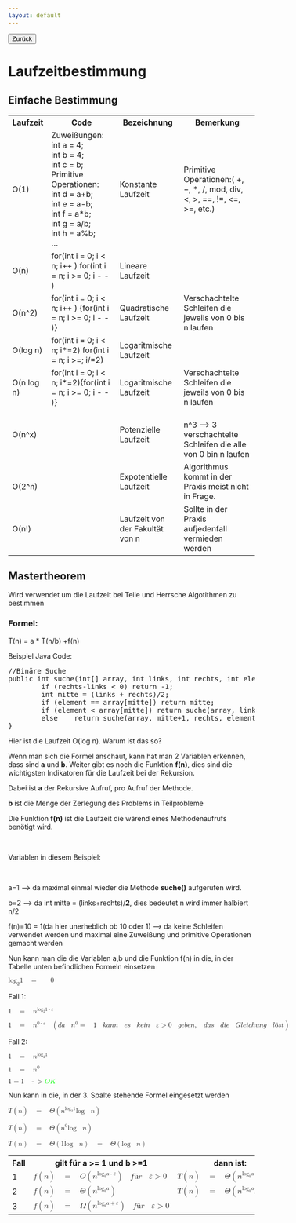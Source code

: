 ```yaml
---
layout: default
---
```

<button onclick="location.href='https://gemohr.github.io/Algorithmen/';">Zurück</button>
<H1>Laufzeitbestimmung</H1>
<H2>Einfache Bestimmung</H2>
<table class="tg">
  <tr>
    <th class="tg-zlqz">Laufzeit</th>
    <th class="tg-zlqz">Code</th>
    <th class="tg-zlqz">Bezeichnung</th>
    <th class="tg-n60d">Bemerkung</th>
  </tr>
  <tr>
    <td class="tg-0pky">O(1)<br></td>
    <td class="tg-0pky">Zuweißungen:<br>int a = 4;<br>int b = 4;<br>int c = b;<br>Primitive Operationen:<br>int d = a+b;<br>int e = a-b;<br>int f = a*b;<br>int g = a/b;<br>int h = a%b;<br>…</td>
    <td class="tg-0pky">Konstante Laufzeit</td>
    <td class="tg-de2y">Primitive Operationen:( +, −, *, /, mod, div, &lt;, &gt;, ==, !=, &lt;=, &gt;=, etc.)</td>
  </tr>
  <tr>
    <td class="tg-0pky">O(n)<br></td>
    <td class="tg-0pky">for(int i = 0; i &lt; n; i++ ) for(int i = n; i &gt;= 0; i - - )</td>
    <td class="tg-0pky">Lineare Laufzeit</td>
    <td class="tg-de2y"></td>
  </tr>
  <tr>
    <td class="tg-0pky">O(n^2)<br></td>
    <td class="tg-0pky">for(int i = 0; i &lt; n; i++ ) {for(int i = n; i &gt;= 0; i - - )}</td>
    <td class="tg-0pky">Quadratische Laufzeit</td>
    <td class="tg-de2y">Verschachtelte Schleifen die jeweils von 0 bis n laufen</td>
  </tr>
  <tr>
    <td class="tg-0lax">O(log n)</td>
    <td class="tg-0lax">for(int i = 0; i &lt; n; i*=2) for(int i = n; i &gt;=; i/=2) </td>
    <td class="tg-0lax">Logaritmische Laufzeit</td>
    <td class="tg-de2y"></td>
  </tr>
  <tr>
    <td class="tg-0lax">O(n log n)</td>
    <td class="tg-0lax">for(int i = 0; i &lt; n; i*=2){for(int i = n; i &gt;= 0; i - - )}</td>
    <td class="tg-0lax">Logaritmische Laufzeit</td>
    <td class="tg-de2y">Verschachtelte Schleifen die jeweils von 0 bis n laufen</td>
  </tr>
  <tr>
    <td class="tg-0lax">O(n^x)</td>
    <td class="tg-0lax"></td>
    <td class="tg-0lax">Potenzielle Laufzeit<br></td>
    <td class="tg-de2y"><br>n^3 --&gt; 3 verschachtelte Schleifen die alle von 0 bin n laufen</td>
  </tr>
  <tr>
    <td class="tg-0lax"><br>O(2^n)</td>
    <td class="tg-0lax"></td>
    <td class="tg-0lax">Expotentielle Laufzeit</td>
    <td class="tg-de2y">Algorithmus kommt in der Praxis meist nicht in Frage.</td>
  </tr>
  <tr>
    <td class="tg-0lax">O(n!)</td>
    <td class="tg-0lax"></td>
    <td class="tg-0lax">Laufzeit von der Fakultät von n</td>
    <td class="tg-de2y">Sollte in der Praxis aufjedenfall vermieden werden</td>
  </tr>
</table>
<H2>Mastertheorem</H2>
Wird verwendet um die Laufzeit bei Teile und Herrsche Algotithmen zu bestimmen
<H3>Formel:</H3>
<p>T(n) = a * T(n/b) +f(n)</p>
<lable for="bsp_javacode1">Beispiel Java Code:</lable>
<pre id="bsp_javacode1">
//Binäre Suche
public int suche(int[] array, int links, int rechts, int element) { 
		if (rechts-links < 0) return -1;
		int mitte = (links + rechts)/2;
		if (element == array[mitte]) return mitte;
		if (element < array[mitte]) return suche(array, links, mitte-1, element); 
		else	return suche(array, mitte+1, rechts, element);
}
</pre>
<p>Hier ist die Laufzeit O(log n). Warum ist das so?</p>
<p>Wenn man sich die Formel anschaut, kann hat man 2 Variablen erkennen, dass sind <strong>a</strong> und <strong>b</strong>. Weiter gibt es noch die Funktion <strong>f(n)</strong>, dies sind die wichtigsten Indikatoren für die Laufzeit bei der Rekursion.</p>
<p>Dabei ist <strong>a</strong> der Rekursive Aufruf, pro Aufruf der Methode.</p>
<p><strong>b</strong> ist die Menge der Zerlegung des Problems in Teilprobleme</p>
<p>Die Funktion <strong>f(n)</strong> ist die Laufzeit die wärend eines Methodenaufrufs benötigt wird.</p>
<br>
<p>Variablen in diesem Beispiel:</p>
<br>
<p> a=1 --> da maximal einmal wieder die Methode <strong>suche()</strong> aufgerufen wird.</p>
<p> b=2 --> da int mitte = (links+rechts)/<strong>2</strong>, dies bedeutet n wird immer halbiert n/2</p>
<p> f(n)=10 = 1(da hier unerheblich ob 10 oder 1) --> da keine Schleifen verwendet werden und maximal eine Zuweißung und primitive Operationen gemacht werden</p>
<p>Nun kann man die die Variablen a,b und die Funktion f(n) in die, in der Tabelle unten 
 befindlichen Formeln einsetzen</p>
 
 <p><math xmlns="http://www.w3.org/1998/Math/MathML"><msub><mi>log</mi><mn>2</mn></msub><mn>1</mn><mo>&#xA0;</mo><mo>=</mo><mo>&#xA0;</mo><mo>&#xA0;</mo><mn>0</mn></math></p>
 
 <p>Fall 1:</p>
 <p><math xmlns="http://www.w3.org/1998/Math/MathML"><mn>1</mn><mo>&#xA0;</mo><mo>=</mo><mo>&#xA0;</mo><msup><mi>n</mi><mrow><msub><mi>log</mi><mn>2</mn></msub><mn>1</mn><mo>-</mo><mi>&#x3B5;</mi></mrow></msup></math></p>
<p><math xmlns="http://www.w3.org/1998/Math/MathML"><mn>1</mn><mo>&#xA0;</mo><mo>=</mo><mo>&#xA0;</mo><msup><mi>n</mi><mrow><mn>0</mn><mo>-</mo><mi>&#x3B5;</mi></mrow></msup><mo>&#xA0;</mo><mo>(</mo><mi>d</mi><mi>a</mi><mo>&#xA0;</mo><msup><mi>n</mi><mn>0</mn></msup><mo>=</mo><mo>&#xA0;</mo><mn>1</mn><mo>&#xA0;</mo><mi>k</mi><mi>a</mi><mi>n</mi><mi>n</mi><mo>&#xA0;</mo><mi>e</mi><mi>s</mi><mo>&#xA0;</mo><mi>k</mi><mi>e</mi><mi>i</mi><mi>n</mi><mo>&#xA0;</mo><mi>&#x3B5;</mi><mo>&gt;</mo><mn>0</mn><mo>&#xA0;</mo><mi>g</mi><mi>e</mi><mi>b</mi><mi>e</mi><mi>n</mi><mo>,</mo><mo>&#xA0;</mo><mi>d</mi><mi>a</mi><mi>s</mi><mo>&#xA0;</mo><mi>d</mi><mi>i</mi><mi>e</mi><mo>&#xA0;</mo><mi>G</mi><mi>l</mi><mi>e</mi><mi>i</mi><mi>c</mi><mi>h</mi><mi>u</mi><mi>n</mi><mi>g</mi><mo>&#xA0;</mo><mi>l</mi><mi>&#xF6;</mi><mi>s</mi><mi>t</mi><mo>)</mo></math></p>
<p>Fall 2:</p>
<p><math xmlns="http://www.w3.org/1998/Math/MathML"><mn>1</mn><mo>&#xA0;</mo><mo>=</mo><mo>&#xA0;</mo><msup><mi>n</mi><mrow><msub><mi>log</mi><mn>2</mn></msub><mn>1</mn></mrow></msup></math></p> 
<p><math xmlns="http://www.w3.org/1998/Math/MathML"><mn>1</mn><mo>&#xA0;</mo><mo>=</mo><mo>&#xA0;</mo><msup><mi>n</mi><mn>0</mn></msup></math></p>
<p><math xmlns="http://www.w3.org/1998/Math/MathML"><mn>1</mn><mo>=</mo><mn>1</mn><mo>&#xA0;</mo><mo>-</mo><mo>&gt;</mo><mi mathcolor="#00FF00">O</mi><mi mathcolor="#00FF00">K</mi></math></p>

<p>Nun kann in die, in der 3. Spalte stehende Formel eingesetzt werden</p>
<p><math xmlns="http://www.w3.org/1998/Math/MathML"><mi>T</mi><mo>(</mo><mi>n</mi><mo>)</mo><mo>&#xA0;</mo><mo>=</mo><mo>&#xA0;</mo><mi>&#x398;</mi><mo>(</mo><msup><mi>n</mi><mrow><msub><mi>log</mi><mn>2</mn></msub><mn>1</mn></mrow></msup><mi>log</mi><mo>&#xA0;</mo><mi>n</mi><mo>)</mo></math></p>
<p><math xmlns="http://www.w3.org/1998/Math/MathML"><mi>T</mi><mo>(</mo><mi>n</mi><mo>)</mo><mo>&#xA0;</mo><mo>=</mo><mo>&#xA0;</mo><mi>&#x398;</mi><mo>(</mo><msup><mi>n</mi><mn>0</mn></msup><mi>log</mi><mo>&#xA0;</mo><mi>n</mi><mo>)</mo></math></p>
<p><math xmlns="http://www.w3.org/1998/Math/MathML"><mi>T</mi><mo>(</mo><mi>n</mi><mo>)</mo><mo>&#xA0;</mo><mo>=</mo><mo>&#xA0;</mo><mi>&#x398;</mi><mo>(</mo><mn>1</mn><mi>log</mi><mo>&#xA0;</mo><mi>n</mi><mo>)</mo><mo>&#xA0;</mo><mo>=</mo><mo>&#xA0;</mo><mi>&#x398;</mi><mo>(</mo><mi>log</mi><mo>&#xA0;</mo><mi>n</mi><mo>)</mo><mo>&#xA0;</mo></math></p>

<table class="tg">
  <tr>
    <th class="tg-ipa1">Fall</th>
    <th class="tg-ipa1">gilt für a &gt;= 1 und b &gt;=1</th>
    <th class="tg-ipa1">dann ist: </th>
  </tr>
  <tr>
    <td class="tg-s268">1</td>
    <td class="tg-s268">
    <math xmlns="http://www.w3.org/1998/Math/MathML"><mi>f</mi><mo>(</mo><mi>n</mi><mo>)</mo><mo>&#xA0;</mo><mo>=</mo><mo>&#xA0;</mo><mi>O</mi><mo>(</mo><msup><mi>n</mi><mrow><msub><mi>log</mi><mi>b</mi></msub><mi>a</mi><mo>-</mo><mi>&#x3B5;</mi></mrow></msup><mo>)</mo><mo>&#xA0;</mo><mi>f</mi><mi>&#xFC;</mi><mi>r</mi><mo>&#xA0;</mo><mi>&#x3B5;</mi><mo>&gt;</mo><mn>0</mn></math></td>
    <td class="tg-s268"><math xmlns="http://www.w3.org/1998/Math/MathML"><mi>T</mi><mo>(</mo><mi>n</mi><mo>)</mo><mo>&#xA0;</mo><mo>=</mo><mo>&#xA0;</mo><mi>&#x398;</mi><mo>(</mo><msup><mi>n</mi><mrow><msub><mi>log</mi><mi>b</mi></msub><mi>a</mi></mrow></msup><mo>)</mo></math></td>
  </tr>
  <tr>
    <td class="tg-s268">2</td>
    <td class="tg-s268"><math xmlns="http://www.w3.org/1998/Math/MathML"><mi>f</mi><mo>(</mo><mi>n</mi><mo>)</mo><mo>&#xA0;</mo><mo>=</mo><mo>&#xA0;</mo><mi>&#x398;</mi><mo>(</mo><msup><mi>n</mi><mrow><msub><mi>log</mi><mi>b</mi></msub><mi>a</mi></mrow></msup><mo>)</mo></math>
</td>
    <td class="tg-s268">
    <math xmlns="http://www.w3.org/1998/Math/MathML"><mi>T</mi><mo>(</mo><mi>n</mi><mo>)</mo><mo>&#xA0;</mo><mo>=</mo><mo>&#xA0;</mo><mi>&#x398;</mi><mo>(</mo><msup><mi>n</mi><mrow><msub><mi>log</mi><mi>b</mi></msub><mi>a</mi></mrow></msup><mi>log</mi><mo>&#xA0;</mo><mi>n</mi><mo>)</mo></math>
    </td>
  </tr>
  <tr>
    <td class="tg-0lax">3</td>
    <td class="tg-0lax">
    <math xmlns="http://www.w3.org/1998/Math/MathML"><mi>f</mi><mo>(</mo><mi>n</mi><mo>)</mo><mo>&#xA0;</mo><mo>=</mo><mo>&#xA0;</mo><mi>&#x3A9;</mi><mo>(</mo><msup><mi>n</mi><mrow><msub><mi>log</mi><mi>b</mi></msub><mi>a</mi><mo>+</mo><mi>&#x3B5;</mi></mrow></msup><mo>)</mo><mo>&#xA0;</mo><mi>f</mi><mi>&#xFC;</mi><mi>r</mi><mo>&#xA0;</mo><mi>&#x3B5;</mi><mo>&gt;</mo><mn>0</mn></math></td>
    <td class="tg-0lax"></td>
  </tr>
</table>
